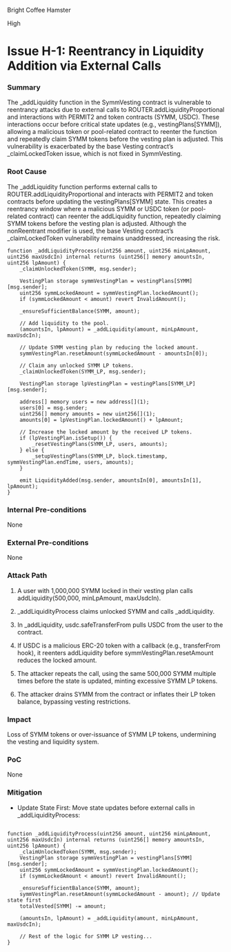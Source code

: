 Bright Coffee Hamster

High

# Issue H-1: Reentrancy in Liquidity Addition via External Calls

### Summary

The _addLiquidity function in the SymmVesting contract is vulnerable to reentrancy attacks due to external calls to ROUTER.addLiquidityProportional and interactions with PERMIT2 and token contracts (SYMM, USDC). These interactions occur before critical state updates (e.g., vestingPlans[SYMM]), allowing a malicious token or pool-related contract to reenter the function and repeatedly claim SYMM tokens before the vesting plan is adjusted. This vulnerability is exacerbated by the base Vesting contract’s _claimLockedToken issue, which is not fixed in SymmVesting.

### Root Cause

The _addLiquidity function performs external calls to ROUTER.addLiquidityProportional and interacts with PERMIT2 and token contracts before updating the vestingPlans[SYMM] state. This creates a reentrancy window where a malicious SYMM or USDC token (or pool-related contract) can reenter the addLiquidity function, repeatedly claiming SYMM tokens before the vesting plan is adjusted. Although the nonReentrant modifier is used, the base Vesting contract’s _claimLockedToken vulnerability remains unaddressed, increasing the risk.
```solidity
function _addLiquidityProcess(uint256 amount, uint256 minLpAmount, uint256 maxUsdcIn) internal returns (uint256[] memory amountsIn, uint256 lpAmount) {
    _claimUnlockedToken(SYMM, msg.sender);

    VestingPlan storage symmVestingPlan = vestingPlans[SYMM][msg.sender];
    uint256 symmLockedAmount = symmVestingPlan.lockedAmount();
    if (symmLockedAmount < amount) revert InvalidAmount();

    _ensureSufficientBalance(SYMM, amount);

    // Add liquidity to the pool.
    (amountsIn, lpAmount) = _addLiquidity(amount, minLpAmount, maxUsdcIn);

    // Update SYMM vesting plan by reducing the locked amount.
    symmVestingPlan.resetAmount(symmLockedAmount - amountsIn[0]);

    // Claim any unlocked SYMM LP tokens.
    _claimUnlockedToken(SYMM_LP, msg.sender);

    VestingPlan storage lpVestingPlan = vestingPlans[SYMM_LP][msg.sender];

    address[] memory users = new address[](1);
    users[0] = msg.sender;
    uint256[] memory amounts = new uint256[](1);
    amounts[0] = lpVestingPlan.lockedAmount() + lpAmount;

    // Increase the locked amount by the received LP tokens.
    if (lpVestingPlan.isSetup()) {
        _resetVestingPlans(SYMM_LP, users, amounts);
    } else {
        _setupVestingPlans(SYMM_LP, block.timestamp, symmVestingPlan.endTime, users, amounts);
    }

    emit LiquidityAdded(msg.sender, amountsIn[0], amountsIn[1], lpAmount);
}
```

### Internal Pre-conditions

None

### External Pre-conditions

None

### Attack Path

1. A user with 1,000,000 SYMM locked in their vesting plan calls addLiquidity(500,000, minLpAmount, maxUsdcIn).

2. _addLiquidityProcess claims unlocked SYMM and calls _addLiquidity.

3. In _addLiquidity, usdc.safeTransferFrom pulls USDC from the user to the contract.

4. If USDC is a malicious ERC-20 token with a callback (e.g., transferFrom hook), it reenters addLiquidity before symmVestingPlan.resetAmount reduces the locked amount.

5. The attacker repeats the call, using the same 500,000 SYMM multiple times before the state is updated, minting excessive SYMM LP tokens.

6. The attacker drains SYMM from the contract or inflates their LP token balance, bypassing vesting restrictions.

### Impact

Loss of SYMM tokens or over-issuance of SYMM LP tokens, undermining the vesting and liquidity system.

### PoC

None

### Mitigation

- Update State First: Move state updates before external calls in _addLiquidityProcess:

```solidity
 
function _addLiquidityProcess(uint256 amount, uint256 minLpAmount, uint256 maxUsdcIn) internal returns (uint256[] memory amountsIn, uint256 lpAmount) {
    _claimUnlockedToken(SYMM, msg.sender);
    VestingPlan storage symmVestingPlan = vestingPlans[SYMM][msg.sender];
    uint256 symmLockedAmount = symmVestingPlan.lockedAmount();
    if (symmLockedAmount < amount) revert InvalidAmount();

    _ensureSufficientBalance(SYMM, amount);
    symmVestingPlan.resetAmount(symmLockedAmount - amount); // Update state first
    totalVested[SYMM] -= amount;

    (amountsIn, lpAmount) = _addLiquidity(amount, minLpAmount, maxUsdcIn);

    // Rest of the logic for SYMM LP vesting...
}
```